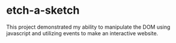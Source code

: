 # etch-a-sketch
This project demonstrated my ability to manipulate the DOM using javascript and utilizing events to make an interactive website.
